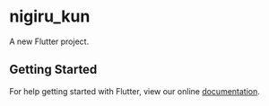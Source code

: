 # nigiru_kun

A new Flutter project.

## Getting Started

For help getting started with Flutter, view our online
[documentation](https://flutter.io/).
